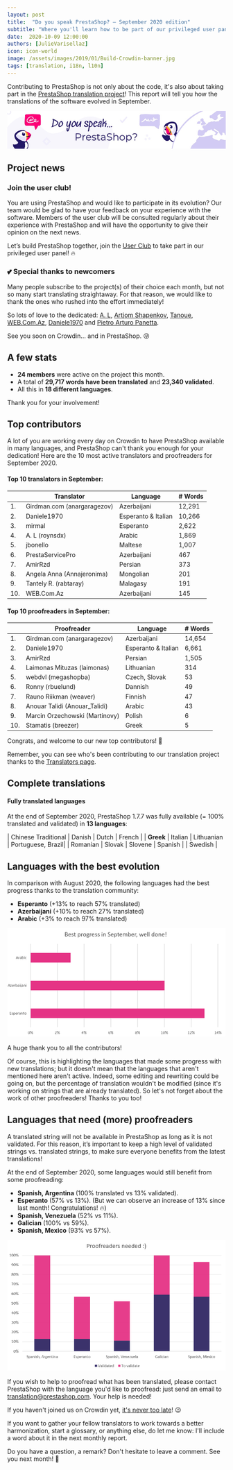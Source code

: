 ```yaml
---
layout: post
title:  "Do you speak PrestaShop? – September 2020 edition"
subtitle: "Where you'll learn how to be part of our privileged user panel"
date:  2020-10-09 12:00:00
authors: [JulieVarisellaz]
icon: icon-world
image: /assets/images/2019/01/Build-Crowdin-banner.jpg
tags: [translation, i18n, l10n]
---
```


Contributing to PrestaShop is not only about the code, it's also about taking part in the [PrestaShop translation project](https://crowdin.com/project/prestashop-official)! This report will tell you how the translations of the software evolved in September.

![Crowdin Monthly banner](/assets/images/2019/01/Build-Crowdin-banner.jpg)

## Project news

### Join the user club!

You are using PrestaShop and would like to participate in its evolution? Our team would be glad to have your feedback on your experience with the software. Members of the user club will be consulted regularly about their experience with PrestaShop and will have the opportunity to give their opinion on the next news. 

Let’s build PrestaShop together, join the [User Club](https://www.prestashop.com/en/club?utm_campaign=userclub&utm_content=translators) to take part in our privileged user panel! :fire: 

### :two_hearts: Special thanks to newcomers
 
Many people subscribe to the project(s) of their choice each month, but not so many start translating straightaway. For that reason, we would like to thank the ones who rushed into the effort immediately! 

So lots of love to the dedicated: [A. L](https://crowdin.com/profile/roynsdx), [Artjom Shapenkov](https://crowdin.com/profile/t10arsh), [Tanoue](https://crowdin.com/profile/Tanoue), [WEB.Com.Az](https://crowdin.com/profile/WEB.Com.Az), [Daniele1970](https://crowdin.com/profile/Daniele1970) and [Pietro Arturo Panetta](https://crowdin.com/profile/arturu). 

See you soon on Crowdin… and in PrestaShop. :stuck_out_tongue_winking_eye:
 
 
## A few stats
 
* **24 members** were active on the project this month.
* A total of **29,717 words have been translated** and **23,340 validated**.
* All this in **18 different languages**.
 
Thank you for your involvement!
 
 
## Top contributors
 
A lot of you are working every day on Crowdin to have PrestaShop available in many languages, and PrestaShop can't thank you enough for your dedication! Here are the 10 most active translators and proofreaders for September 2020.
 
#### Top 10 translators in September:
 
| |Translator | Language | # Words
|-|---------- | -------- | ----------------
 1. | Girdman.com (anargaragezov) | Azerbaijani | 12,291
 2. | Daniele1970 | Esperanto & Italian | 10,266
 3. | mirmal | Esperanto | 2,622
 4. | A. L (roynsdx) | Arabic | 1,869
 5. | jbonello | Maltese | 1,007
 6. | PrestaServicePro | Azerbaijani | 467
 7. | AmirRzd | Persian | 373
 8. | Angela Anna (Annajeronima) | Mongolian | 201
 9. | Tantely R. (rabtaray) | Malagasy | 191
10. | WEB.Com.Az | Azerbaijani | 145
 
 
#### Top 10 proofreaders in September:
 
| | Proofreader | Language | # Words
|-| ---------- | -------- | ----------------
 1. | Girdman.com (anargaragezov) | Azerbaijani | 14,654
 2. | Daniele1970 | Esperanto & Italian | 6,661
 3. | AmirRzd | Persian | 1,505
 4. | Laimonas Mituzas (laimonas) | Lithuanian | 314
 5. | webdvl (megashopba) | Czech, Slovak | 53
 6. | Ronny (rbuelund) | Dannish | 49
 7. | Rauno Riikman (weaver) | Finnish | 47
 8. | Anouar Talidi (Anouar_Talidi) | Arabic | 43
 9. | Marcin Orzechowski (Martinovy) | Polish | 6
 10. | Stamatis (breezer) | Greek | 5
 
Congrats, and welcome to our new top contributors! :clap:
 
Remember, you can see who's been contributing to our translation project thanks to the [Translators page](http://translators.prestashop.com/).
 
 
## Complete translations
 
#### Fully translated languages
 
At the end of September 2020, PrestaShop 1.7.7 was fully available (= 100% translated and validated) in **13 languages**:
 
| Chinese Traditional | Danish | Dutch | French |
| **Greek** | Italian | Lithuanian | Portuguese, Brazil|
| Romanian | Slovak | Slovene | Spanish |
| Swedish |
 
 
## Languages with the best evolution
 
In comparison with August 2020, the following languages had the best progress thanks to the translation community:
 
* **Esperanto** (+13% to reach 57% translated)
* **Azerbaijani** (+10% to reach 27% translated)
* **Arabic** (+3% to reach 97% translated)
 
![Best translation progress for September 2020](/assets/images/2020/10/build-crowdin-progress-sept20.png)

A huge thank you to all the contributors!
 
Of course, this is highlighting the languages that made some progress with new translations; but it doesn't mean that the languages that aren't mentioned here aren't active. Indeed, some editing and rewriting could be going on, but the percentage of translation wouldn't be modified (since it's working on strings that are already translated). So let's not forget about the work of other proofreaders! Thanks to you too!
 
 
## Languages that need (more) proofreaders
 
A translated string will not be available in PrestaShop as long as it is not validated. For this reason, it’s important to keep a high level of validated strings vs. translated strings, to make sure everyone benefits from the latest translations!
 
At the end of September 2020, some languages would still benefit from some proofreading:
 
* **Spanish, Argentina** (100% translated vs 13% validated).
* **Esperanto** (57% vs 13%). (But we can observe an increase of 13% since last month! Congratulations! :fire:)
* **Spanish, Venezuela** (52% vs 11%).
* **Galician** (100% vs 59%).
* **Spanish, Mexico** (93% vs 57%).
 
![Languages that need proofreading](/assets/images/2020/10/build-crowdin-proofreading-sept20.png)
 
If you wish to help to proofread what has been translated, please contact PrestaShop with the language you'd like to proofread: just send an email to translation@prestashop.com. Your help is needed!
 
If you haven't joined us on Crowdin yet, [it's never too late](https://crowdin.com/project/prestashop-official)! :wink:
 
If you want to gather your fellow translators to work towards a better harmonization, start a glossary, or anything else, do let me know: I'll include a word about it in the next monthly report.
 
Do you have a question, a remark? Don't hesitate to leave a comment. See you next month! :raising_hand:


